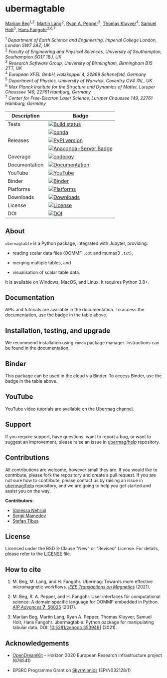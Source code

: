 # ubermagtable
[Marijan Beg](https://github.com/marijanbeg)<sup>1,2</sup>, [Martin Lang](https://github.com/lang-m)<sup>2</sup>, [Ryan A. Pepper](https://github.com/rpep)<sup>3</sup>, [Thomas Kluyver](https://github.com/takluyver)<sup>4</sup>, [Samuel Holt](https://github.com/samjrholt)<sup>5</sup>, [Hans Fangohr](https://github.com/fangohr)<sup>2,6,7</sup>

<sup>1</sup> *Department of Earth Science and Engineering, Imperial College London, London SW7 2AZ, UK*  
<sup>2</sup> *Faculty of Engineering and Physical Sciences, University of Southampton, Southampton SO17 1BJ, UK*  
<sup>3</sup> *Research Software Group, University of Birmingham, Birmingham B15 2TT, UK*  
<sup>4</sup> *European XFEL GmbH, Holzkoppel 4, 22869 Schenefeld, Germany*  
<sup>5</sup> *Department of Physics, University of Warwick, Coventry CV4 7AL, UK*  
<sup>6</sup> *Max Planck Institute for the Structure and Dynamics of Matter, Luruper Chaussee 149, 22761 Hamburg, Germany*  
<sup>7</sup> *Center for Free-Electron Laser Science, Luruper Chaussee 149, 22761 Hamburg, Germany*

| Description | Badge |
| --- | --- |
| Tests | [![Build status](https://github.com/ubermag/ubermagtable/workflows/workflow/badge.svg)](https://github.com/ubermag/ubermagtable/actions?query=workflow%3Aworkflow) |
|       | [![conda](https://github.com/ubermag/ubermagtable/workflows/conda/badge.svg)](https://github.com/ubermag/ubermagtable/actions?query=workflow%3Aconda) |
| Releases | [![PyPI version](https://badge.fury.io/py/ubermagtable.svg)](https://badge.fury.io/py/ubermagtable) |
|          | [![Anaconda-Server Badge](https://anaconda.org/conda-forge/ubermagtable/badges/version.svg)](https://anaconda.org/conda-forge/ubermagtable) |
| Coverage | [![codecov](https://codecov.io/gh/ubermag/ubermagtable/branch/master/graph/badge.svg?token=hcK4fofmrL)](https://codecov.io/gh/ubermag/ubermagtable) |
| Documentation | [![Documentation](https://img.shields.io/badge/Docs-ubermag.github.io-blue)](https://ubermag.github.io/documentation/ubermagtable.html) |
| YouTube | [![YouTube](https://img.shields.io/badge/YouTube-ubermag-blue)](https://www.youtube.com/channel/UC7MSqVQSMFV42R1jAYmKGLg) |
| Binder | [![Binder](https://mybinder.org/badge_logo.svg)](https://mybinder.org/v2/gh/ubermag/ubermagtable/stable?filepath=docs%2Fipynb%2Findex.ipynb) |
| Platforms | [![Platforms](https://anaconda.org/conda-forge/ubermagtable/badges/platforms.svg)](https://anaconda.org/conda-forge/ubermagtable) |
| Downloads | [![Downloads](https://anaconda.org/conda-forge/ubermagtable/badges/downloads.svg)](https://anaconda.org/conda-forge/ubermagtable) |
| License | [![License](https://img.shields.io/badge/License-BSD%203--Clause-blue.svg)](https://opensource.org/licenses/BSD-3-Clause) |
| DOI | [![DOI](https://zenodo.org/badge/67028400.svg)](https://zenodo.org/badge/latestdoi/67028400) |

## About

`ubermagtable` is a Python package, integrated with Jupyter, providing:

- reading scalar data files (OOMMF `.odt` and mumax3 `.txt`),

- merging multiple tables, and

- visualisation of scalar table data.


It is available on Windows, MacOS, and Linux. It requires Python 3.8+.

## Documentation

APIs and tutorials are available in the documentation. To access the documentation, use the badge in the table above.

## Installation, testing, and upgrade

We recommend installation using `conda` package manager. Instructions can be found in the documentation.

## Binder

This package can be used in the cloud via Binder. To access Binder, use the badge in the table above.

## YouTube

YouTube video tutorials are available on the [Ubermag channel](https://www.youtube.com/channel/UC7MSqVQSMFV42R1jAYmKGLg).

## Support

If you require support, have questions, want to report a bug, or want to suggest an improvement, please raise an issue in [ubermag/help](https://github.com/ubermag/help) repository.

## Contributions

All contributions are welcome, however small they are. If you would like to contribute, please fork the repository and create a pull request. If you are not sure how to contribute, please contact us by raising an issue in [ubermag/help](https://github.com/ubermag/help) repository, and we are going to help you get started and assist you on the way.

**Contributors**:

- [Vanessa Nehruji](https://github.com/vanessanehruji)
- [Sergii Mamedov](https://github.com/sergii-mamedov)
- [Stefan Tibus](https://github.com/stibus)

## License

Licensed under the BSD 3-Clause "New" or "Revised" License. For details, please refer to the [LICENSE](LICENSE) file.

## How to cite

1. M. Beg, M. Lang, and H. Fangohr. Ubermag: Towards more effective micromagnetic workflows. [*IEEE Transactions on Magnetics*](https://doi.org/10.1109/TMAG.2021.3078896) (2021).

2. M. Beg, R. A. Pepper, and H. Fangohr. User interfaces for computational science: A domain specific language for OOMMF embedded in Python. [*AIP Advances* **7**, 56025](http://aip.scitation.org/doi/10.1063/1.4977225) (2017).

3. Marijan Beg, Martin Lang, Ryan A. Pepper, Thomas Kluyver, Samuel Holt, Hans Fangohr. ubermagtable: Python package for manipulating tabular data. DOI: [10.5281/zenodo.3539461](http://doi.org/10.5281/zenodo.3539461) (2021).

## Acknowledgements

- [OpenDreamKit](http://opendreamkit.org/) – Horizon 2020 European Research Infrastructure project (676541)

- EPSRC Programme Grant on [Skyrmionics](http://www.skyrmions.ac.uk) (EP/N032128/1)

